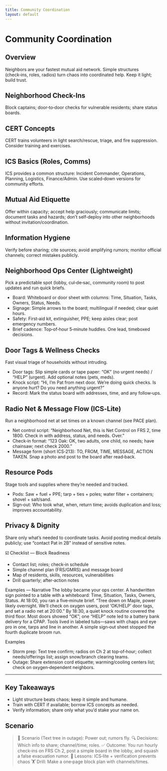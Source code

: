 ```yaml
---
title: Community Coordination
layout: default
---
```


# Community Coordination

## Overview
Neighbors are your fastest mutual aid network. Simple structures (check‑ins, roles, radios) turn chaos into coordinated help. Keep it light; build trust.

## Neighborhood Check-Ins
Block captains; door‑to‑door checks for vulnerable residents; share status boards.

## CERT Concepts
CERT trains volunteers in light search/rescue, triage, and fire suppression. Consider training and exercises.

## ICS Basics (Roles, Comms)
ICS provides a common structure: Incident Commander, Operations, Planning, Logistics, Finance/Admin. Use scaled‑down versions for community efforts.

## Mutual Aid Etiquette
Offer within capacity; accept help graciously; communicate limits; document tasks and hazards; don’t self‑deploy into other neighborhoods without invitation/coordination.

## Information Hygiene
Verify before sharing; cite sources; avoid amplifying rumors; monitor official channels; correct mistakes publicly.

## Neighborhood Ops Center (Lightweight)
Pick a predictable spot (lobby, cul‑de‑sac, community room) to post updates and run quick briefs.

- Board: Whiteboard or door sheet with columns: Time, Situation, Tasks, Owners, Status, Needs.
- Signage: Simple arrows to the board; multilingual if needed; clear quiet hours.
- Safety: First‑aid kit, extinguisher, PPE; keep aisles clear; post emergency numbers.
- Brief cadence: Top‑of‑hour 5‑minute huddles. One lead, timeboxed decisions.

## Door Tags & Wellness Checks
Fast visual triage of households without intruding.

- Door tags: Slip simple cards or tape paper: “OK” (no urgent needs) / “HELP” (urgent). Add optional notes (pets, meds).
- Knock script: “Hi, I’m Pat from next door. We’re doing quick checks. Is anyone hurt? Do you need anything urgent?”
- Record: Mark the status board with addresses, time, and any follow‑ups.

## Radio Net & Message Flow (ICS‑Lite)
Run a neighborhood net at set times on a known channel (see PACE plan).

- Net control script: “Neighborhood Net, this is Net Control on FRS 2, time 1800. Check in with address, status, and needs. Over.”
- Check‑in format: “123 Oak: OK, two adults, one child, no needs; have chainsaw; next check 2000.”
- Message form (short ICS‑213): TO, FROM, TIME, MESSAGE, ACTION TAKEN. Snap a photo and post to the board after read‑back.

## Resource Pods
Stage tools and supplies where they’re needed and tracked.

- Pods: Saw + fuel + PPE; tarp + ties + poles; water filter + containers; shovel + salt/sand.
- Sign‑out: Who took what, when, return time; avoids duplication and loss; improves accountability.

## Privacy & Dignity
Share only what’s needed to coordinate tasks. Avoid posting medical details publicly; use “contact Pat in 2B” instead of sensitive notes.

☑️ Checklist — Block Readiness
- Contact list; roles; check‑in schedule
- Simple channel plan (FRS/GMRS) and message board
- Map of residents, skills, resources, vulnerabilities
- Drill quarterly; after‑action notes

Examples — Narrative
The lobby became your ops center. A handwritten sign pointed to a table with a whiteboard: Time, Situation, Tasks, Owners, Status. At 18:00, you ran a five‑minute brief. “Tree down on Maple, power likely overnight. We’ll check on oxygen users, post ‘OK/HELP’ door tags, and set a radio net at 20:00.”
By 18:30, a quiet knock routine covered the third floor. Most doors showed “OK”; one “HELP” note led to a battery bank delivery for a CPAP. Tools lived in labeled tubs—saws with chaps and eye pro in one, tarps and line in another. A simple sign‑out sheet stopped the fourth duplicate broom run.

Examples
- Storm prep: Text tree confirm; radios on Ch 2 at top‑of‑hour; collect needs/offerings list; assign snow/branch clearing teams.
- Outage: Share extension cord etiquette; warming/cooling centers list; check on oxygen‑dependent neighbors.

---

## Key Takeaways
- Light structure beats chaos; keep it simple and humane.
- Train with CERT if available; borrow ICS concepts as needed.
- Verify information; share only what you’d stake your name on.

## Scenario

> 🧭 Scenario (Text tree in outage): Power out; rumors fly.
> 🔍 Decisions: Which info to share; channel/time; roles.
> ✅ Outcome: You run hourly check‑ins on FRS Ch 2, post a simple board in the lobby, and squash a false evacuation rumor.
> 🧠 Lessons: ICS‑lite + verification prevents chaos
> 🏋️ Drill: Make a one‑page block plan with channels/times.
